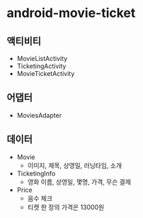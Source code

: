 # android-movie-ticket

## 액티비티
- MovieListActivity
- TicketingActivity
- MovieTicketActivity

## 어댑터
- MoviesAdapter

## 데이터
- Movie 
  - 이미지, 제목, 상영일, 러닝타임, 소개
- TicketingInfo
  - 영화 이름, 상영일, 몇명, 가격, 무슨 결제
- Price
  - 음수 체크
  - 티켓 한 장의 가격은 13000원
